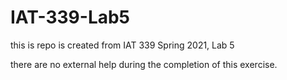 # IAT-339-Lab5

this is repo is created from IAT 339 Spring 2021, Lab 5

there are no external help during the completion of this exercise.